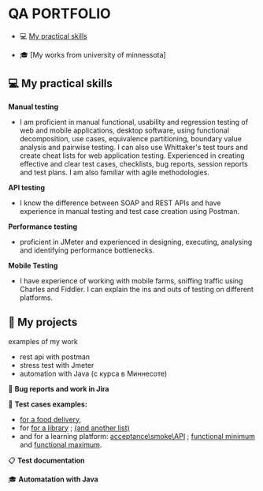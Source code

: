 # **QA PORTFOLIO**
- 💻 [My practical skills](#my-practical-skills)

- 🎓 [My works from university of minnessota]
## 💻 My practical skills
**Manual testing**
  - I am proficient in manual functional, usability and regression testing of web and mobile applications, desktop software, using functional decomposition, use cases, equivalence partitioning, boundary value analysis and pairwise testing. I can also use Whittaker's test tours and create cheat lists for web application testing. Experienced in creating effective and clear test cases, checklists, bug reports, session reports and test plans. I am also familiar with agile methodologies.

**API testing**
  - I know the difference between SOAP and REST APIs and have experience in manual testing and test case creation using Postman.

**Performance testing**
  - proficient in JMeter and experienced in designing, executing, analysing and identifying performance bottlenecks.

**Mobile Testing**
  - I have experience of working with mobile farms, sniffing traffic using Charles and Fiddler.  I can explain the ins and outs of testing on different platforms.
  
## 🔨 My projects
examples of my work
- rest api with postman
- stress test with Jmeter
- automation with Java (с курса в Миннесоте)

🐞 **Bug reports and work in Jira**

🔨 **Test cases examples:**
- <a href="https://drive.google.com/file/d/1gdklw-5ZQWtMl8OOJ8oBGnsBdaqpie3Y/view?usp=share_link">for a food delivery</a>, 
- for <a href="https://drive.google.com/file/d/1r3Se8DyyT1szvozg2B12k7DenmrwZIBA/view?usp=share_link">for a library</a> ;
<a href="https://drive.google.com/file/d/1U6UH2FCHF0Lkt0Mqz8Gwhcx8QNMCIhJ1/view?usp=share_link">(and another list)</a>
- and for a learning platform: <a href="https://drive.google.com/file/d/1tlAzO5Rca3MROZ4Net9umYBe33AugE5j/view?usp=share_link">acceptance\smoke\API</a> ; <a href="https://drive.google.com/file/d/16bxJQRXGT9LV6CZITCaxKoesjFwfOkV2/view?usp=share_link">functional minimum</a> and <a href="https://drive.google.com/file/d/1Bt4KFTpGgoQz0tKiIB_erOS9B-Xf5nv8/view?usp=share_link">functional maximum</a>.

📋 **Test documentation**

🎓 **Automatation with Java**

<a href=" "> </a>

